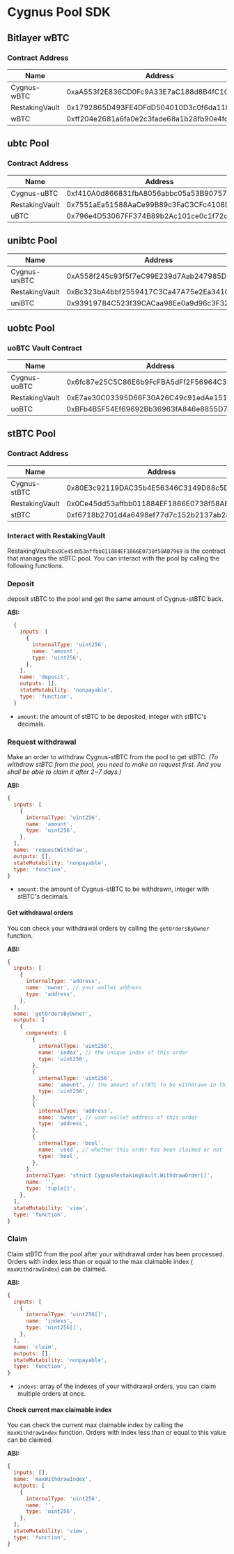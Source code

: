 # Cygnus Pool SDK

## Bitlayer wBTC
### Contract Address
| Name           | Address                                    |
| -------------- | ------------------------------------------ |
| Cygnus-wBTC    | 0xaA553f2E836CD0Fc9A33E7aC188d8B4fC1083395 |
| RestakingVault | 0x1792865D493FE4DFdD504010D3c0f6da11E8046D |
| wBTC           | 0xff204e2681a6fa0e2c3fade68a1b28fb90e4fc5f |

## ubtc Pool
### Contract Address
| Name           | Address                                    |
| -------------- | ------------------------------------------ |
| Cygnus-uBTC    | 0xf410A0d866831fbA8056abbc05a53B90757f58B1 |
| RestakingVault | 0x7551aEa51588AaCe99B89c3FaC3CFc4108DB8094 |
| uBTC           | 0x796e4D53067FF374B89b2Ac101ce0c1f72ccaAc2 |

## unibtc Pool
| Name           | Address                                    |
| -------------- | ------------------------------------------ |
| Cygnus-uniBTC  | 0xA558f245c93f5f7eC99E239d7Aab247985D429fD |
| RestakingVault | 0xBc323bA4bbf2559417C3Ca47A75e2Ea341Cf8320 |
| uniBTC         | 0x93919784C523f39CACaa98Ee0a9d96c3F32b593e |


## uobtc Pool
### uoBTC Vault Contract
| Name           | Address                                    |
| -------------- | ------------------------------------------ |
| Cygnus-uoBTC   | 0x6fc87e25C5C86E6b9FcFBA5dFf2F56964C36A1Ab |
| RestakingVault | 0xE7ae30C03395D66F30A26C49c91edAe151747911 |
| uoBTC          | 0xBFb4B5F54Ef69692Bb36963fA846e8855D73DBC0 |




## stBTC Pool
### Contract Address
| Name           | Address                                    |
| -------------- | ------------------------------------------ |
| Cygnus-stBTC   | 0x80E3c92119DAC35b4E56346C3149D88c5D54C472 |
| RestakingVault | 0x0Ce45dd53affbb011884EF1866E0738f58AB7969 |
| stBTC          | 0xf6718b2701d4a6498ef77d7c152b2137ab28b8a3 |


### Interact with RestakingVault
RestakingVault:`0x0Ce45dd53affbb011884EF1866E0738f58AB7969` is the contract that manages the stBTC pool. You can interact with the pool by calling the following functions.
### Deposit
deposit stBTC to the pool and get the same amount of Cygnus-stBTC back.

**ABI:**

```javascript
  {
    inputs: [
      {
        internalType: 'uint256',
        name: 'amount',
        type: 'uint256',
      },
    ],
    name: 'deposit',
    outputs: [],
    stateMutability: 'nonpayable',
    type: 'function',
  }
```

- `amount`: the amount of stBTC to be deposited, integer with stBTC's decimals.


### Request withdrawal
Make an order to withdraw Cygnus-stBTC from the pool to get stBTC. 
*(To withdraw stBTC from the pool, you need to make an request first. And you shall be able to claim it after 2~7 days.)*

**ABI:**
```javascript
{
  inputs: [
    {
      internalType: 'uint256',
      name: 'amount',
      type: 'uint256',
    },
  ],
  name: 'requestWithdraw',
  outputs: [],
  stateMutability: 'nonpayable',
  type: 'function',
}
```

- `amount`: the amount of Cygnus-stBTC to be withdrawn, integer with stBTC's decimals.

#### Get withdrawal orders
You can check your withdrawal orders by calling the `getOrdersByOwner` function.

**ABI:**

```javascript
{
  inputs: [
    {
      internalType: 'address',
      name: 'owner', // your wallet address
      type: 'address',
    },
  ],
  name: 'getOrdersByOwner',
  outputs: [
    {
      components: [
        {
          internalType: 'uint256',
          name: 'index', // the unique index of this order
          type: 'uint256',
        },
        {
          internalType: 'uint256',
          name: 'amount', // the amount of stBTC to be withdrawn in this order
          type: 'uint256',
        },
        {
          internalType: 'address',
          name: 'owner', // user wallet address of this order
          type: 'address',
        },
        {
          internalType: 'bool',
          name: 'used', // whether this order has been claimed or not
          type: 'bool',
        },
      ],
      internalType: 'struct CygnusRestakingVault.WithdrawOrder[]',
      name: '',
      type: 'tuple[]',
    },
  ],
  stateMutability: 'view',
  type: 'function',
}
```

### Claim
Claim stBTC from the pool after your withdrawal order has been processed. Orders with index less than or equal to the max claimable index ( `maxWithdrawIndex`) can be claimed.

**ABI:**

```javascript
{
  inputs: [
    {
      internalType: 'uint256[]',
      name: 'indexs',
      type: 'uint256[]',
    },
  ],
  name: 'claim',
  outputs: [],
  stateMutability: 'nonpayable',
  type: 'function',
}
```

- `indexs`: array of the indexes of your withdrawal orders, you can claim multiple orders at once.

#### Check current max claimable index
You can check the current max claimable index by calling the `maxWithdrawIndex` function. Orders with index less than or equal to this value can be claimed.

**ABI:**

```javascript
{
  inputs: [],
  name: 'maxWithdrawIndex',
  outputs: [
    {
      internalType: 'uint256',
      name: '',
      type: 'uint256',
    },
  ],
  stateMutability: 'view',
  type: 'function',
}
```